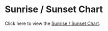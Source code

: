 # Sunrise / Sunset Chart

Click here to view the [Sunrise / Sunset Chart](https://craigahobbs.github.io/sunrise/).
